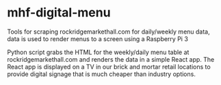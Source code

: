 # mhf-digital-menu
Tools for scraping rockridgemarkethall.com for daily/weekly menu data, data is used to render menus to a screen using a Raspberry Pi 3

Python script grabs the HTML for the weekly/daily menu table at rockridgemarkethall.com and renders the data in a simple React app. The React app is displayed on a TV in our brick and mortar retail locations to provide digital signage that is much cheaper than industry options.
